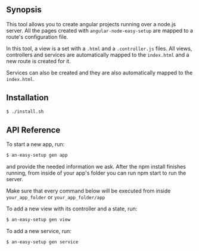 ## Synopsis

This tool allows you to create angular projects running over a node.js server. 
All the pages created with `angular-node-easy-setup` are mapped to a route's configuration file.

In this tool, a view is a set with a `.html` and a `.controller.js` files.
All views, controllers and services are automatically mapped to the `index.html` and a new route is created for it.

Services can also be created and they are also automatically mapped to the `index.html`.


## Installation

```bash
$ ./install.sh
```

## API Reference

To start a new app, run: 

```bash
$ an-easy-setup gen app
```

and provide the needed information we ask.
After the npm install finishes running, from inside of your app's folder you can run npm start to run the server.

Make sure that every command below will be executed from inside `your_app_folder` or `your_app_folder/app`

To add a new view with its controller and a state, run:

```bash
$ an-easy-setup gen view
```

To add a new service, run:

```bash
$ an-easy-setup gen service
```
